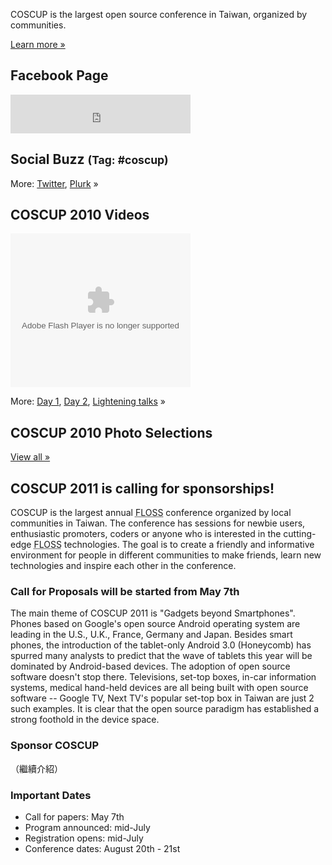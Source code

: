 <div id="sidebar2" class="hideInMobile">
	<div class="intro">
		<p>COSCUP is the largest open source conference in Taiwan, organized by communities.</p>
		<p class="more"><a href="about/">Learn more »</a></p>
	</div>
	<h2>Facebook Page</h2>
	<iframe src="https://www.facebook.com/plugins/likebox.php?href=https%3A%2F%2Fwww.facebook.com%2Fcoscup&amp;width=288&amp;colorscheme=light&amp;show_faces=false&amp;stream=false&amp;header=true&amp;height=62" scrolling="no" frameborder="0" style="border:none; overflow:hidden; width:288px; height:62px; background-color: #fff"></iframe>
	<h2>Social Buzz <small>(Tag: #coscup)</small></h2>
	<div class="socialbuzz"></div>
	<p class="more">More: <a href="https://search.twitter.com/search?q=coscup+OR+from%3Acoscup">Twitter</a>, <a href="http://www.plurk.com/psearch#q=COSCUP">Plurk</a> »</p>
	<h2>COSCUP 2010 Videos</h2>
    <object width="288" height="246" class="video">
      <param name="movie" value="http://www.youtube.com/p/74F06EB83BBBC445?hl=en&fs=1"></param>
      <param name="allowFullScreen" value="true"></param>
      <param name="allowscriptaccess" value="always"></param>
      <embed src="http://www.youtube.com/p/74F06EB83BBBC445?hl=en&fs=1" type="application/x-shockwave-flash" width="288" height="246" allowscriptaccess="always" allowfullscreen="true"></embed>
    </object>
    <p class="more">More: 
        <a href="http://www.youtube.com/view_play_list?p=6B44377354D83D41">Day 1</a>, 
        <a href="http://www.youtube.com/view_play_list?p=31632A9DC6140024">Day 2</a>, 
        <a href="http://www.youtube.com/view_play_list?p=C56D2E96312D2A53">Lightening talks</a> »
    </p>
	<h2>COSCUP 2010 Photo Selections</h2>
	<div class="images"></div>
	<p class="more"><a href="http://www.flickr.com/groups/coscup2010-selection/pool/">View all »</a></p>
</div>

## COSCUP 2011 is calling for sponsorships!

COSCUP is the largest annual <abbr title="Free/Libre/Open Source Software">FLOSS</abbr> conference organized by local communities in Taiwan. The conference has sessions for newbie users, enthusiastic promoters, coders or anyone who is interested in the cutting-edge <abbr title="Free/Libre/Open Source Software">FLOSS</abbr> technologies. The goal is to create a friendly and informative environment for people in different communities to make friends, learn new technologies and inspire each other in the conference.

### Call for Proposals will be started from May 7th

The main theme of COSCUP 2011 is "Gadgets beyond Smartphones". Phones
based on Google's open source Android operating system are leading in the
U.S., U.K., France, Germany and Japan. Besides smart phones, the
introduction of the tablet-only Android 3.0 (Honeycomb) has spurred many
analysts to predict that the wave of tablets this year will be dominated by
Android-based devices. The adoption of open source software doesn't stop
there. Televisions, set-top boxes, in-car information systems, medical
hand-held devices are all being built with open source software -- Google
TV, Next TV's popular set-top box in Taiwan are just 2 such examples. It is
clear that the open source paradigm has established a strong foothold in the
device space.

### Sponsor COSCUP

（繼續介紹）

### Important Dates

* Call for papers: May 7th
* Program announced: mid-July
* Registration opens: mid-July
* Conference dates: August 20th - 21st
